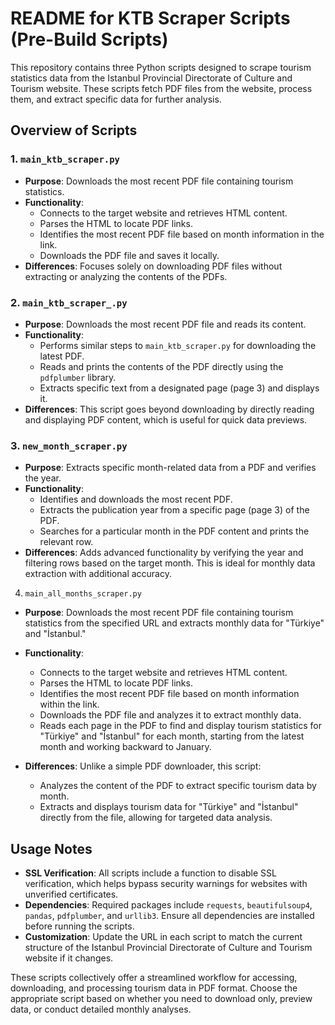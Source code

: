  # README for KTB Scraper Scripts (Pre-Build Scripts)

This repository contains three Python scripts designed to scrape tourism statistics data from the Istanbul Provincial Directorate of Culture and Tourism website. These scripts fetch PDF files from the website, process them, and extract specific data for further analysis.

## Overview of Scripts

### 1. `main_ktb_scraper.py`
- **Purpose**: Downloads the most recent PDF file containing tourism statistics.
- **Functionality**:
  - Connects to the target website and retrieves HTML content.
  - Parses the HTML to locate PDF links.
  - Identifies the most recent PDF file based on month information in the link.
  - Downloads the PDF file and saves it locally.
- **Differences**: Focuses solely on downloading PDF files without extracting or analyzing the contents of the PDFs.

### 2. `main_ktb_scraper_.py`
- **Purpose**: Downloads the most recent PDF file and reads its content.
- **Functionality**:
  - Performs similar steps to `main_ktb_scraper.py` for downloading the latest PDF.
  - Reads and prints the contents of the PDF directly using the `pdfplumber` library.
  - Extracts specific text from a designated page (page 3) and displays it.
- **Differences**: This script goes beyond downloading by directly reading and displaying PDF content, which is useful for quick data previews.

### 3. `new_month_scraper.py`
- **Purpose**: Extracts specific month-related data from a PDF and verifies the year.
- **Functionality**:
  - Identifies and downloads the most recent PDF.
  - Extracts the publication year from a specific page (page 3) of the PDF.
  - Searches for a particular month in the PDF content and prints the relevant row.
- **Differences**: Adds advanced functionality by verifying the year and filtering rows based on the target month. This is ideal for monthly data extraction with additional accuracy.

4. `main_all_months_scraper.py`

- **Purpose**: Downloads the most recent PDF file containing tourism statistics from the specified URL and extracts monthly data for "Türkiye" and "İstanbul."

- **Functionality**:
  - Connects to the target website and retrieves HTML content.
  - Parses the HTML to locate PDF links.
  - Identifies the most recent PDF file based on month information within the link.
  - Downloads the PDF file and analyzes it to extract monthly data.
  - Reads each page in the PDF to find and display tourism statistics for "Türkiye" and "İstanbul" for each month, starting from the latest month and working backward to January.

- **Differences**: Unlike a simple PDF downloader, this script:
  - Analyzes the content of the PDF to extract specific tourism data by month.
  - Extracts and displays tourism data for "Türkiye" and "İstanbul" directly from the file, allowing for targeted data analysis.

## Usage Notes

- **SSL Verification**: All scripts include a function to disable SSL verification, which helps bypass security warnings for websites with unverified certificates.
- **Dependencies**: Required packages include `requests`, `beautifulsoup4`, `pandas`, `pdfplumber`, and `urllib3`. Ensure all dependencies are installed before running the scripts.
- **Customization**: Update the URL in each script to match the current structure of the Istanbul Provincial Directorate of Culture and Tourism website if it changes.

These scripts collectively offer a streamlined workflow for accessing, downloading, and processing tourism data in PDF format. Choose the appropriate script based on whether you need to download only, preview data, or conduct detailed monthly analyses.
